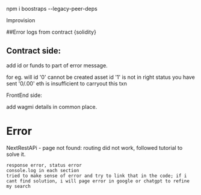 npm i boostraps --legacy-peer-deps


Improvision

##Error logs from contract {solidity}

Contract side:
------------
add id or funds to part of error message.

for eg. will id '0' cannot be created
asset id '1' is not in right status
you have sent '0/.00' eth is insufficient to carryout this txn  


FrontEnd side:

add wagmi details in common place.


# Error

NextRestAPi - 
    page not found: routing did not work, followed tutorial to solve it.

    response error, status error
    console.log in each section
    tried to make sense of error and try to link that in the code; if i cant find solution, i will page error in google or chatgpt to refine my search